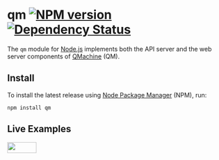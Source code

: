 # qm [![NPM version](https://badge.fury.io/js/qm.png)](http://badge.fury.io/js/qm) [![Dependency Status](https://gemnasium.com/qmachine/qm-nodejs.png)](https://gemnasium.com/qmachine/qm-nodejs)

The `qm` module for [Node.js](http://nodejs.org) implements both the API server
and the web server components of [QMachine](https://www.qmachine.org) (QM).

Install
-------

To install the latest release using [Node Package Manager](https://npmjs.org)
(NPM), run:

    npm install qm

Live Examples
-------------

<a href="https://runnable.com/qmachine" target="_blank"><img src="https://runnable.com/external/styles/assets/runnablebtn.png" style="width:67px;height:25px;"></a>

